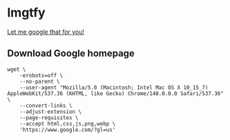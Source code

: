 # lmgtfy
[Let me google that for you!](https://lmgtfy.qoo.monster/)


## Download Google homepage
```shell
wget \
    -erobots=off \
    --no-parent \
    --user-agent "Mozilla/5.0 (Macintosh; Intel Mac OS X 10_15_7) AppleWebKit/537.36 (KHTML, like Gecko) Chrome/140.0.0.0 Safari/537.36" \
    --convert-links \
    --adjust-extension \
    --page-requisites \
    --accept html,css,js,png,webp \
    'https://www.google.com/?gl=us'
```